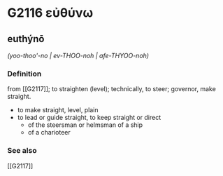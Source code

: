 # G2116 εὐθύνω

## euthýnō

_(yoo-thoo'-no | ev-THOO-noh | afe-THYOO-noh)_

### Definition

from [[G2117]]; to straighten (level); technically, to steer; governor, make straight.

- to make straight, level, plain
- to lead or guide straight, to keep straight or direct
  - of the steersman or helmsman of a ship
  - of a charioteer

### See also

[[G2117]]

